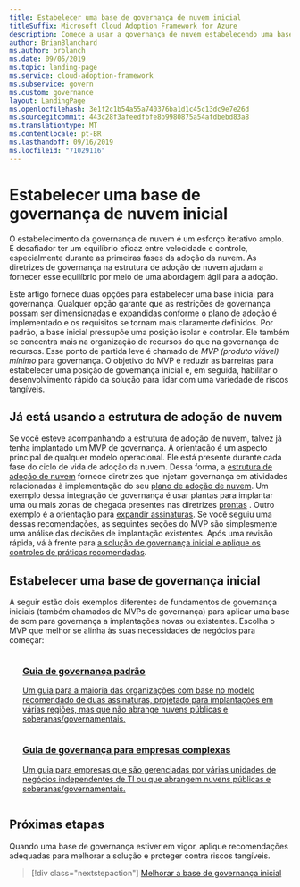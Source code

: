 ```yaml
---
title: Estabelecer uma base de governança de nuvem inicial
titleSuffix: Microsoft Cloud Adoption Framework for Azure
description: Comece a usar a governança de nuvem estabelecendo uma base de governança de nuvem inicial.
author: BrianBlanchard
ms.author: brblanch
ms.date: 09/05/2019
ms.topic: landing-page
ms.service: cloud-adoption-framework
ms.subservice: govern
ms.custom: governance
layout: LandingPage
ms.openlocfilehash: 3e1f2c1b54a55a740376ba1d1c45c13dc9e7e26d
ms.sourcegitcommit: 443c28f3afeedfbfe8b9980875a54afdbebd83a8
ms.translationtype: MT
ms.contentlocale: pt-BR
ms.lasthandoff: 09/16/2019
ms.locfileid: "71029116"
---
```

# <a name="establish-an-initial-cloud-governance-foundation"></a>Estabelecer uma base de governança de nuvem inicial

O estabelecimento da governança de nuvem é um esforço iterativo amplo. É desafiador ter um equilíbrio eficaz entre velocidade e controle, especialmente durante as primeiras fases da adoção da nuvem. As diretrizes de governança na estrutura de adoção de nuvem ajudam a fornecer esse equilíbrio por meio de uma abordagem ágil para a adoção.

Este artigo fornece duas opções para estabelecer uma base inicial para governança. Qualquer opção garante que as restrições de governança possam ser dimensionadas e expandidas conforme o plano de adoção é implementado e os requisitos se tornam mais claramente definidos. Por padrão, a base inicial pressupõe uma posição isolar e controlar. Ele também se concentra mais na organização de recursos do que na governança de recursos. Esse ponto de partida leve é chamado de _MVP (produto viável) mínimo_ para governança. O objetivo do MVP é reduzir as barreiras para estabelecer uma posição de governança inicial e, em seguida, habilitar o desenvolvimento rápido da solução para lidar com uma variedade de riscos tangíveis.

## <a name="already-using-the-cloud-adoption-framework"></a>Já está usando a estrutura de adoção de nuvem

Se você esteve acompanhando a estrutura de adoção de nuvem, talvez já tenha implantado um MVP de governança. A orientação é um aspecto principal de qualquer modelo operacional. Ele está presente durante cada fase do ciclo de vida de adoção da nuvem. Dessa forma, a [estrutura de adoção de nuvem](../index.md) fornece diretrizes que injetam governança em atividades relacionadas à implementação do seu [plano de adoção de nuvem](../plan/index.md). Um exemplo dessa integração de governança é usar plantas para implantar uma ou mais zonas de chegada presentes nas diretrizes [prontas](../ready/index.md) . Outro exemplo é a orientação para [expandir assinaturas](../ready/considerations/scaling-subscriptions.md). Se você seguiu uma dessas recomendações, as seguintes seções do MVP são simplesmente uma análise das decisões de implantação existentes. Após uma revisão rápida, vá à frente para [a solução de governança inicial e aplique os controles de práticas recomendadas](./foundation-improvements.md).

## <a name="establish-an-initial-governance-foundation"></a>Estabelecer uma base de governança inicial

A seguir estão dois exemplos diferentes de fundamentos de governança iniciais (também chamados de MVPs de governança) para aplicar uma base de som para governança a implantações novas ou existentes. Escolha o MVP que melhor se alinha às suas necessidades de negócios para começar:

<!-- markdownlint-disable MD033 -->

<ul class="panelContent cardsZ">
<li style="display: flex; flex-direction: column;">
    <a href="./guides/standard/index.md" style="display: flex; flex-direction: column; flex: 1 0 auto;">
        <div class="cardSize" style="flex: 1 0 auto; display: flex;">
            <div class="cardPadding" style="display: flex;">
                <div class="card">
                    <div class="cardText">
                        <h3>Guia de governança padrão</h3>
                        <p>Um guia para a maioria das organizações com base no modelo recomendado de duas assinaturas, projetado para implantações em várias regiões, mas que não abrange nuvens públicas e soberanas/governamentais.</p>
                    </div>
                </div>
            </div>
        </div>
    </a>
</li>
<li style="display: flex; flex-direction: column;">
    <a href="./guides/complex/index.md" style="display: flex; flex-direction: column; flex: 1 0 auto;">
        <div class="cardSize" style="flex: 1 0 auto; display: flex;">
            <div class="cardPadding" style="display: flex;">
                <div class="card">
                    <div class="cardText">
                        <h3>Guia de governança para empresas complexas</h3>
                        <p>Um guia para empresas que são gerenciadas por várias unidades de negócios independentes de TI ou que abrangem nuvens públicas e soberanas/governamentais.</p>
                    </div>
                </div>
            </div>
        </div>
    </a>
</li>
</ul>
<!-- markdownlint-enable MD033 -->

## <a name="next-steps"></a>Próximas etapas

Quando uma base de governança estiver em vigor, aplique recomendações adequadas para melhorar a solução e proteger contra riscos tangíveis.

> [!div class="nextstepaction"]
> [Melhorar a base de governança inicial](./foundation-improvements.md)
